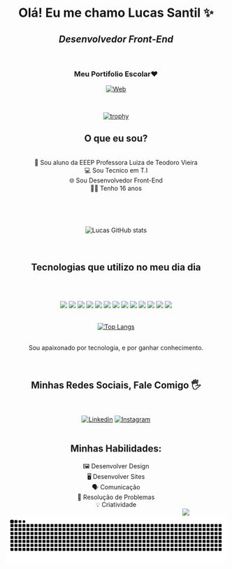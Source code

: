 <h1 align="center">Olá! Eu me chamo Lucas Santil ✨</h1>

<i><h2 align="center">Desenvolvedor Front-End</h2></i>
</br>
<div align="center">
<h3>Meu Portifolio Escolar❤️</h3>
  
[![Web](https://img.shields.io/website-up-down-green-red/http/monip.org.svg)](https://lucas-byte-python.github.io/intro.html)

</br>

[![trophy](https://github-profile-trophy.vercel.app/?username=Lucas-byte-python&theme=onedark)](https://github.com/Lucas-byte-python/github-profile-trophy)

<h2>O que eu sou?</h2>
</br>
  🌱 Sou aluno da EEEP Professora Luiza de Teodoro Vieira<br/>
  💻 Sou Tecnico em T.I<br/>
  🌐 Sou Desenvolvedor Front-End<br/>
  👦🏽 Tenho 16 anos

</br></br></br>

![Lucas GitHub stats](https://github-readme-stats.vercel.app/api?username=Lucas-byte-python&show_icons=true&theme=cobalt)
</br></br></br>


<h2 align="center"> Tecnologias que utilizo no meu dia dia </h2>
</br></br>

  <img style="width: 40px" src="https://cdn.jsdelivr.net/gh/devicons/devicon@latest/icons/html5/html5-original.svg" />  <img  style="width: 40px" src="https://cdn.jsdelivr.net/gh/devicons/devicon@latest/icons/css3/css3-original.svg" /> <img  style="width: 40px" src="https://cdn.jsdelivr.net/gh/devicons/devicon@latest/icons/javascript/javascript-original.svg" /> <img style="width: 40px" src="https://cdn.jsdelivr.net/gh/devicons/devicon@latest/icons/python/python-original.svg" /> <img  style="width: 40px" src="https://cdn.jsdelivr.net/gh/devicons/devicon@latest/icons/java/java-original.svg" /> <img style="width: 40px" src="https://cdn.jsdelivr.net/gh/devicons/devicon@latest/icons/nodejs/nodejs-original.svg" /> <img style="width: 40px" src="https://cdn.jsdelivr.net/gh/devicons/devicon@latest/icons/react/react-original.svg" /> <img style="width: 40px" src="https://cdn.jsdelivr.net/gh/devicons/devicon@latest/icons/bootstrap/bootstrap-original.svg" /> <img style="width: 40px" src="https://cdn.jsdelivr.net/gh/devicons/devicon@latest/icons/mysql/mysql-original.svg" /> <img style="width: 40px" src="https://cdn.jsdelivr.net/gh/devicons/devicon@latest/icons/postgresql/postgresql-original.svg" /> <img style="width: 40px" src="https://cdn.jsdelivr.net/gh/devicons/devicon@latest/icons/php/php-original.svg" /> <img style="width: 40px" src="https://cdn.jsdelivr.net/gh/devicons/devicon@latest/icons/wordpress/wordpress-plain.svg" />  <img style="width: 40px" src="https://cdn.jsdelivr.net/gh/devicons/devicon@latest/icons/canva/canva-original.svg" />
</br></br>

[![Top Langs](https://github-readme-stats.vercel.app/api/top-langs/?username=Lucas-byte-python&layout=donut)](https://github.com/Lucas-byte-python/github-readme-stats)
</br></br>

Sou apaixonado por tecnologia, e por ganhar conhecimento.
</br></br></br>

<h2>Minhas Redes Sociais, Fale Comigo 🖐️</h2>
</br>

[![Linkedin](https://img.shields.io/badge/LinkedIn-0077B5?style=for-the-badge&logo=linkedin&logoColor=white)](https://www.linkedin.com/in/lucas-de-sousa-santil-1ab7ab2b3/)
[![Instagram](https://img.shields.io/badge/Instagram-E4405F?style=for-the-badge&logo=instagram&logoColor=white)](https://www.instagram.com/lucas.s_tec.info/)
</br></br>

<h2>Minhas Habilidades:</h2>
🖼️ Desenvolver Design<br/>
🖥️ Desenvolver Sites<br/>
🗣️ Comunicação<br/>
🧩 Resolução de Problemas<br/>
💡 Criatividade<br/>
</div>
 <img align="right" style="width: 100px" src="https://media.tenor.com/yml8kcn3l6QAAAAM/ayanokoji.gif" />

![Snake animation](https://github.com/Lucas-byte-python/Lucas-byte-python/blob/output/github-contribution-grid-snake.svg)

